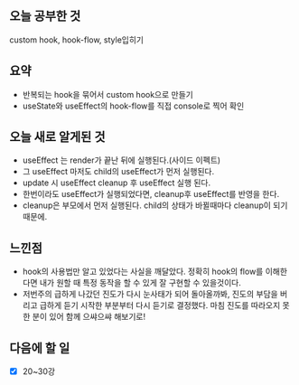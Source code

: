 ## 오늘 공부한 것

custom hook, hook-flow, style입히기

## 요약

- 반복되는 hook을 묶어서 custom hook으로 만들기
- useState와 useEffect의 hook-flow를 직접 console로 찍어 확인

## 오늘 새로 알게된 것

- useEffect 는 render가 끝난 뒤에 실행된다.(사이드 이펙트)
- 그 useEffect 마저도 child의 useEffect가 먼저 실행된다.
- update 시 useEffect cleanup 후 useEffect 실행 된다.
- 한번이라도 useEffect가 실행되었다면, cleanup후 useEffect를 반영을 한다.
- cleanup은 부모에서 먼저 실행된다. child의 상태가 바뀔때마다 cleanup이 되기 때문에.

## 느낀점

- hook의 사용법만 알고 있었다는 사실을 깨달았다. 정확히 hook의 flow를 이해한다면 내가 원할 때 특정 동작을 할 수 있게 잘 구현할 수 있을것이다.
- 저번주의 급하게 나갔던 진도가 다시 눈사태가 되어 돌아올까봐, 진도의 부담을 버리고 급하게 듣기 시작한 부분부터 다시 듣기로 결정했다. 마침 진도를 따라오지 못한 분이 있어 함께 으쌰으쌰 해보기로!

## 다음에 할 일

- [x] 20~30강
